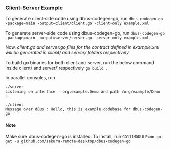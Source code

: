 ### Client-Server Example

To generate client-side code using dbus-codegen-go, run
 ```dbus-codegen-go -package=main -output=client/client.go -client-only example.xml```
 
To generate server-side code using dbus-codegen-go, run
 `dbus-codegen-go -package=main -output=server/server.go -server-only example.xml`
 
Now, *client.go and server.go files for the contract defined in example.xml will be generated in client/ and server/ folders respectively.*
 
To build go binaries for both client and server, run the below command inside client/ and server/ respectively
 `go build .`
 
In parallel consoles, run 
``` 
./server
Listening on interface - org.example.Demo and path /org/example/Demo ...
```

``` 
./client
Message over dBus : Hello, this is example codebase for dbus-codegen-go
```
#### Note
Make sure dbus-codegen-go is installed. To install, run
`GO111MODULE=on go get -u github.com/sakura-remote-desktop/dbus-codegen-go`

